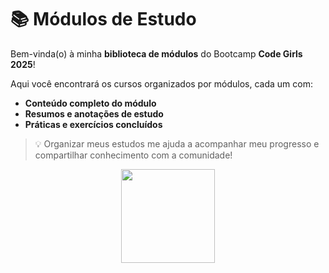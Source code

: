 # 📚 Módulos de Estudo

 Bem-vinda(o) à minha **biblioteca de módulos** do Bootcamp **Code Girls 2025**!  

Aqui você encontrará os cursos organizados por módulos, cada um com:  
-  **Conteúdo completo do módulo**  
-  **Resumos e anotações de estudo**  
-  **Práticas e exercícios concluídos**  

> 💡 Organizar meus estudos me ajuda a acompanhar meu progresso e compartilhar conhecimento com a comunidade!  

<p align="center">
  <img src="https://media4.giphy.com/media/v1.Y2lkPTc5MGI3NjExd2Q0aXlycTNjNTRxcGhnN294ZHhxMDgyMjMzdHViaG04ZnBwMDR4bSZlcD12MV9pbnRlcm5hbF9naWZfYnlfaWQmY3Q9Zw/6XX4V0O8a0xdS/giphy.gif" width="150"/>
</p>
